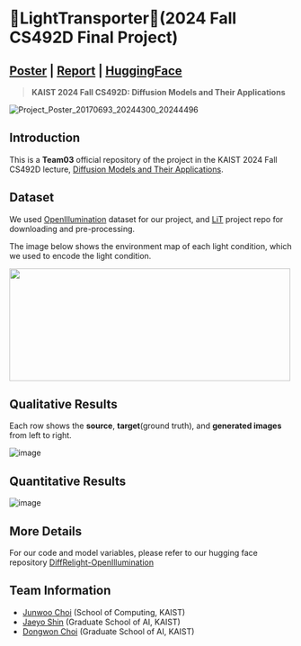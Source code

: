 # 🔦LightTransporter🚀​ (2024 Fall CS492D Final Project)  
## [**Poster**](https://drive.google.com/file/d/101eOfUqfS-wKGuJPvaqoBtKvs4GrIywM/view?usp=sharing) | [**Report**](https://drive.google.com/file/d/1009QskpqLxJRltqiCnim5seDmX1nxwEL/view?usp=sharing) | [**HuggingFace**](https://huggingface.co/TechnicalOrganization/DiffRelight-OpenIllumination/tree/main)
> <b>KAIST 2024 Fall CS492D: Diffusion Models and Their Applications</b>

![Project_Poster_20170693_20244300_20244496](https://github.com/user-attachments/assets/5a5c0e45-d6f8-4942-91e5-7245f3c0f5f7)

## Introduction
This is a **Team03** official repository of the project in the KAIST 2024 Fall CS492D lecture, [Diffusion Models and Their Applications](https://mhsung.github.io/kaist-cs492d-fall-2024/).

## Dataset
We used [OpenIllumination](https://oppo-us-research.github.io/OpenIllumination/) dataset for our project, and [LiT](https://github.com/KAIST-Visual-AI-Group/Diffusion-Project-Illumination) project repo for downloading and pre-processing. 

The image below shows the environment map of each light condition, which we used to encode the light condition.

<img src="https://github.com/user-attachments/assets/7e51df4c-8585-4167-8db6-78e9ecbf1032" width="500" height="200">

## Qualitative Results
Each row shows the **source**, **target**(ground truth), and **generated images** from left to right.

![image](https://github.com/user-attachments/assets/33972a3c-086b-4fbd-8df9-f09f75930580)


## Quantitative Results
![image](https://github.com/user-attachments/assets/a1d5c9e3-9097-4cf2-b418-4de08e17bbdf)

## More Details
For our code and model variables, please refer to our hugging face repository [DiffRelight-OpenIllumination](https://huggingface.co/TechnicalOrganization/DiffRelight-OpenIllumination/tree/main)

## Team Information
- [Junwoo Choi](https://github.com/Str4Strength) (School of Computing, KAIST)
- [Jaeyo Shin](https://github.com/j-mayo) (Graduate School of AI, KAIST)
- [Dongwon Choi](https://github.com/chlehdwon) (Graduate School of AI, KAIST)
